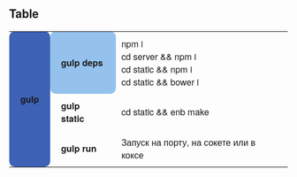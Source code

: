 ## Table

<style>
    table {
        border-spacing: 5px;
    }

    body {
        font-family: "Textbook New", "Helvetica Neue", "Helvetica", sans-serif;
    }

    td {
        padding: 10px 20px;
    }

    .desc {
        padding-left: 10px;
    }

    .box {
        border-radius: 10px;
        font-weight: 700;
    }

    .blue1 {
        background-color: #3d62b6;
    }

    .blue2 {
        
    }
</style>
<table>
    <tr>
        <td rowspan="3" class="box blue1">gulp</td>
        <td class="box blue2" style="background-color: #95c2ed;">gulp deps</td>
        <td class="desc">npm i<br>
            cd server && npm i<br>
            cd static && npm i<br>
            cd static && bower i
        </td>
    </tr>
    <tr>
        <td class="box blue2">gulp static</td>
        <td class="desc">cd static && enb make</td>
    </tr>
    <tr>
        <td class="box blue2">gulp run</td>
        <td class="desc">Запуск на порту, на сокете или в коксе</td>
    </tr>
</table>
